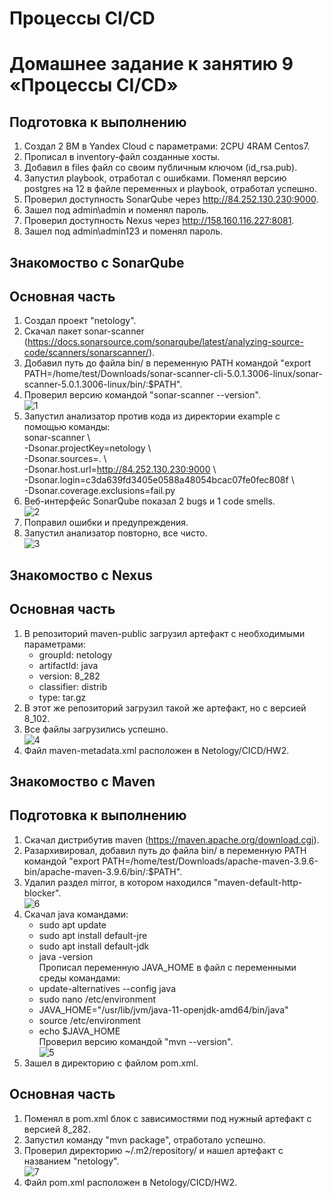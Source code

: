 # Процессы CI/CD
# Домашнее задание к занятию 9 «Процессы CI/CD»

## Подготовка к выполнению
  1. Создал 2 ВМ в Yandex Cloud с параметрами: 2CPU 4RAM Centos7.   
  2. Прописал в inventory-файл созданные хосты.
  3. Добавил в files файл со своим публичным ключом (id_rsa.pub).
  4. Запустил playbook, отработал с ошибками. Поменял версию postgres на 12 в файле переменных и playbook, отработал успешно.
  5. Проверил доступность SonarQube через http://84.252.130.230:9000.
  6. Зашел под admin\admin и поменял пароль.
  7. Проверил доступность Nexus через http://158.160.116.227:8081.
  8. Зашел под admin\admin123 и поменял пароль.        

## Знакомоство с SonarQube
## Основная часть
  1. Создал проект "netology".
  2. Скачал пакет sonar-scanner (https://docs.sonarsource.com/sonarqube/latest/analyzing-source-code/scanners/sonarscanner/).
  3. Добавил путь до файла bin/ в переменную PATH командой "export PATH=/home/test/Downloads/sonar-scanner-cli-5.0.1.3006-linux/sonar-scanner-5.0.1.3006-linux/bin/:$PATH".
  4. Проверил версию командой "sonar-scanner --version".  
     ![1](https://github.com/Adel-pro/Netology/assets/116494871/f834fe05-4fa6-41d0-bfaa-40be892dc545)
  5. Запустил анализатор против кода из директории example с помощью команды:  
     sonar-scanner \  
       -Dsonar.projectKey=netology \  
       -Dsonar.sources=. \  
       -Dsonar.host.url=http://84.252.130.230:9000 \  
       -Dsonar.login=c3da639fd3405e0588a48054bcac07fe0fec808f \  
       -Dsonar.coverage.exclusions=fail.py
  6. Веб-интерфейс SonarQube показал 2 bugs и 1 code smells.  
     ![2](https://github.com/Adel-pro/Netology/assets/116494871/dab07051-2bd2-4c17-bc19-a20d7bd1c091)
  7. Поправил ошибки и предупреждения.
  8. Запустил анализатор повторно, все чисто.  
     ![3](https://github.com/Adel-pro/Netology/assets/116494871/b014352b-e806-42d1-8543-d7276481a7ca)

## Знакомоство с Nexus
## Основная часть
  1. В репозиторий maven-public загрузил артефакт с необходимыми параметрами:     
     - groupId: netology
     - artifactId: java
     - version: 8_282
     - classifier: distrib
     - type: tar.gz
  2. В этот же репозиторий загрузил такой же артефакт, но с версией 8_102.
  3. Все файлы загрузились успешно.  
     ![4](https://github.com/Adel-pro/Netology/assets/116494871/d926eb2c-3122-4a7b-b253-acca69de4bf0)
  4. Файл maven-metadata.xml расположен в Netology/CICD/HW2.

## Знакомоство с Maven
## Подготовка к выполнению
  1. Скачал дистрибутив maven (https://maven.apache.org/download.cgi).
  2. Разархивировал, добавил путь до файла bin/ в переменную PATH командой "export PATH=/home/test/Downloads/apache-maven-3.9.6-bin/apache-maven-3.9.6/bin/:$PATH".
  3. Удалил раздел mirror, в котором находился "<id>maven-default-http-blocker</id>".  
     ![6](https://github.com/Adel-pro/Netology/assets/116494871/0df5b945-3e34-48be-bac7-8b48bf59deb9)
  4. Скачал java командами:  
     - sudo apt update  
     - sudo apt install default-jre  
     - sudo apt install default-jdk  
     - java -version  
     Прописал переменную JAVA_HOME в файл с переменными среды командами:  
     - update-alternatives --config java  
     - sudo nano /etc/environment  
     - JAVA_HOME="/usr/lib/jvm/java-11-openjdk-amd64/bin/java"  
     - source /etc/environment  
     - echo $JAVA_HOME  
     Проверил версию командой "mvn --version".  
![5](https://github.com/Adel-pro/Netology/assets/116494871/fafc492e-329a-4482-9cf6-1e907157c4b0)
  5. Зашел в директорию с файлом pom.xml.
     
## Основная часть
  1. Поменял в pom.xml блок с зависимостями под нужный артефакт с версией 8_282.
  2. Запустил команду "mvn package", отработало успешно.
  3. Проверил директорию ~/.m2/repository/ и нашел артефакт с названием "netology".   
     ![7](https://github.com/Adel-pro/Netology/assets/116494871/7e20bac0-02ee-4019-b321-4c9f9b1abbe0)
  4. Файл pom.xml расположен в Netology/CICD/HW2.
